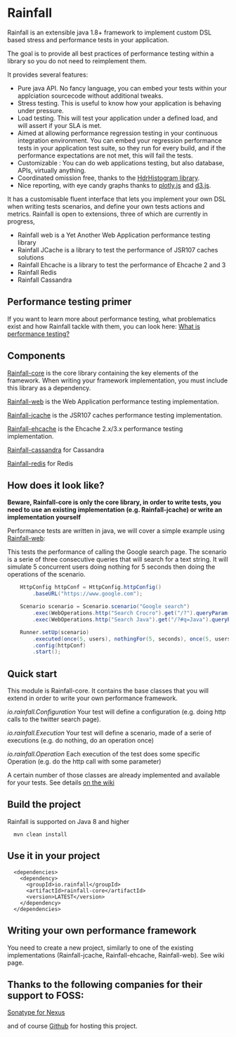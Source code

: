 Rainfall
========

Rainfall is an extensible java 1.8+ framework to implement custom DSL based stress and performance tests in your application.

The goal is to provide all best practices of performance testing within a library so you do not need to reimplement them. 

It provides several features:
- Pure java API. No fancy language, you can embed your tests within your applciation sourcecode without additional tweaks. 
- Stress testing. This is useful to know how your application is behaving under pressure.
- Load testing. This will test your application under a defined load, and will assert if your SLA is met.
- Aimed at allowing performance regression testing in your continuous integration environment. You can embed your regression performance tests in your application test suite, so they run for every build, and if the performance expectations are not met, this will fail the tests. 
- Customizable : You can do web applications testing, but also database, APIs, virtually anything.
- Coordinated omission free, thanks to the [HdrHistogram library](https://github.com/HdrHistogram/HdrHistogram).
- Nice reporting, with eye candy graphs thanks to [plotly.js](https://plot.ly/javascript/) and [d3.js](http://d3js.org/). 

It has a customisable fluent interface that lets you implement your own DSL when writing tests scenarios, and define your own tests actions and metrics.
Rainfall is open to extensions, three of which are currently in progress,
- Rainfall web is a Yet Another Web Application performance testing library
- Rainfall JCache is a library to test the performance of JSR107 caches solutions
- Rainfall Ehcache is a library to test the performance of Ehcache 2 and 3
- Rainfall Redis
- Rainfall Cassandra

Performance testing primer
--------------------------
If you want to learn more about performance testing, what problematics exist and how Rainfall tackle with them, you can look here:
[What is performance testing?](https://github.com/aurbroszniowski/Rainfall-core/wiki)


Components
----------
[Rainfall-core](https://github.com/aurbroszniowski/Rainfall-core) is the core library containing the key elements of the framework.
 When writing your framework implementation, you must include this library as a dependency.

[Rainfall-web](https://github.com/aurbroszniowski/Rainfall-web) is the Web Application performance testing implementation.

[Rainfall-jcache](https://github.com/aurbroszniowski/Rainfall-jcache) is the JSR107 caches performance testing implementation.

[Rainfall-ehcache](https://github.com/aurbroszniowski/Rainfall-ehcache) is the Ehcache 2.x/3.x performance testing implementation.

[Rainfall-cassandra](https://github.com/aurbroszniowski/Rainfall-cassandra) for Cassandra

[Rainfall-redis](https://github.com/aurbroszniowski/Rainfall-redis) for Redis

How does it look like?
----------------------
**Beware, Rainfall-core is only the core library, in order to write tests, you need to use an existing implementation 
(e.g. Rainfall-jcache) or write an implementation yourself**

Performance tests are written in java, we will cover a simple example using [Rainfall-web](https://github.com/aurbroszniowski/Rainfall-web):

This tests the performance of calling the Google search page.
The scenario is a serie of three consecutive queries that will search for a text string.
It will simulate 5 concurrent users doing nothing for 5 seconds then doing the operations of the scenario.
```java
    HttpConfig httpConf = HttpConfig.httpConfig()
        .baseURL("https://www.google.com");

    Scenario scenario = Scenario.scenario("Google search")
        .exec(WebOperations.http("Search Crocro").get("/?").queryParam("q", "Crocro"))
        .exec(WebOperations.http("Search Java").get("/?#q=Java").queryParam("q", "Java"));

    Runner.setUp(scenario)
        .executed(once(5, users), nothingFor(5, seconds), once(5, users))
        .config(httpConf)
        .start();
```


Quick start
-----------

This module is Rainfall-core.
It contains the base classes that you will extend in order to write your own performance framework.

*io.rainfall.Configuration*
Your test will define a configuration (e.g. doing http calls to the twitter search page).

*io.rainfall.Execution*
Your test will define a scenario, made of a serie of executions (e.g. do nothing, do an operation once)

*io.rainfall.Operation*
Each execution of the test does some specific Operation (e.g. do the http call with some parameter)


A certain number of those classes are already implemented and available for your tests. See details [on the wiki](https://github.com/aurbroszniowski/Rainfall-core/wiki)


Build the project
-----------------
Rainfall is supported on Java 8 and higher
```maven
  mvn clean install
```

Use it in your project
----------------------
```maven
  <dependencies>
    <dependency>
      <groupId>io.rainfall</groupId>
      <artifactId>rainfall-core</artifactId>
      <version>LATEST</version>
    </dependency>
  </dependencies>
```

Writing your own performance framework
--------------------------------------
You need to create a new project, similarly to one of the existing implementations (Rainfall-jcache, Rainfall-ehcache, Rainfall-web).
See wiki page.

Thanks to the following companies for their support to FOSS:
------------------------------------------------------------

[Sonatype for Nexus](http://www.sonatype.org/)

and of course [Github](https://github.com/) for hosting this project.

